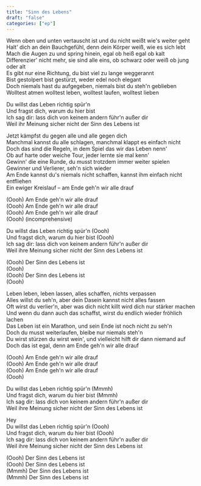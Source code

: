 ```yaml
---
title: "Sinn des Lebens"
draft: "false"
categories: ["ep"]
---
```



Wenn oben und unten vertauscht ist und du nicht weißt wie's weiter geht  
Halt' dich an dein Bauchgefühl, denn dein Körper weiß, wie es sich lebt  
Mach die Augen zu und spring hinein, egal ob heiß egal ob kalt  
Differenzier' nicht mehr, sie sind alle eins, ob schwarz oder weiß ob jung oder alt  
Es gibt nur eine Richtung, du bist viel zu lange weggerannt  
Bist gestolpert bist gestürzt, weder edel noch elegant  
Doch niemals hast du aufgegeben, niemals bist du steh'n geblieben  
Wolltest atmen wolltest leben, wolltest laufen, wolltest lieben  

Du willst das Leben richtig spür'n  
Und fragst dich, warum du hier bist  
Ich sag dir: lass dich von keinem andern führ'n außer dir  
Weil ihr Meinung sicher nicht der Sinn des Lebens ist  

Jetzt kämpfst du gegen alle und alle gegen dich  
Manchmal kannst du alle schlagen, manchmal klappt es einfach nicht  
Doch das sind die Regeln, in dem Spiel das wir das Leben nenn'  
Ob auf harte oder weiche Tour, jeder lernte sie mal kenn'  
Gewinn' die eine Runde, du musst trotzdem immer weiter spielen  
Gewinner und Verlierer, seh'n sich wieder  
Am Ende kannst du's niemals nicht schaffen, kannst ihm einfach nicht entfliehen  
Ein ewiger Kreislauf – am Ende geh'n wir alle drauf  

(Oooh) Am Ende geh'n wir alle drauf  
(Oooh) Am Ende geh'n wir alle drauf  
(Oooh) Am Ende geh'n wir alle drauf  
(Oooh) (incomprehensive)  

Du willst das Leben richtig spür'n (Oooh)  
Und fragst dich, warum du hier bist (Oooh)  
Ich sag dir: lass dich von keinem andern führ'n außer dir  
Weil ihre Meinung sicher nicht der Sinn des Lebens ist  

(Oooh) Der Sinn des Lebens ist  
(Oooh)  
(Oooh) Der Sinn des Lebens ist  
(Oooh)  

Leben leben, leben lassen, alles schaffen, nichts verpassen  
Alles willst du seh'n, aber dein Dasein kannst nicht alles fassen  
Oft wirst du verlier'n, aber was dich nicht killt wird dich nur stärker machen  
Und wenn du dann auch das schaffst, wirst du endlich wieder fröhlich lachen  
Das Leben ist ein Marathon, und sein Ende ist noch nicht zu seh'n  
Doch du musst weiterlaufen, bleibe nur niemals steh'n  
Du wirst stürzen du wirst wein', und vielleicht hilft dir dann niemand auf  
Doch das ist egal, denn am Ende geh'n wir alle drauf  

(Oooh) Am Ende geh'n wir alle drauf  
(Oooh) Am Ende geh'n wir alle drauf  
(Oooh) Am Ende geh'n wir alle drauf  
(Oooh)  

Du willst das Leben richtig spür'n (Mmmh)  
Und fragst dich, warum du hier bist (Mmmh)  
Ich sag dir: lass dich von keinem andern führ'n außer dir  
Weil ihre Meinung sicher nicht der Sinn des Lebens ist  

Hey  
Du willst das Leben richtig spür'n (Oooh)  
Und fragst dich, warum du hier bist (Oooh)  
Ich sag dir: lass dich von keinem andern führ'n außer dir  
Weil ihre Meinung sicher nicht der Sinn des Lebens ist  

(Oooh) Der Sinn des Lebens ist  
(Oooh) Der Sinn des Lebens ist  
(Mmmh) Der Sinn des Lebens ist  
(Mmmh) Der Sinn des Lebens ist  

